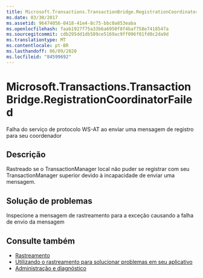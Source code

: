 ```yaml
---
title: Microsoft.Transactions.TransactionBridge.RegistrationCoordinatorFailed
ms.date: 03/30/2017
ms.assetid: 96474056-0418-41e4-8c75-bbc0a853eaba
ms.openlocfilehash: faab1927f75a33b6a6950f8f4baf758e7418547a
ms.sourcegitcommit: cdb295dd1db589ce5169ac9ff096f01fd0c2da9d
ms.translationtype: MT
ms.contentlocale: pt-BR
ms.lasthandoff: 06/09/2020
ms.locfileid: "84599692"
---
```

# <a name="microsofttransactionstransactionbridgeregistrationcoordinatorfailed"></a>Microsoft.Transactions.TransactionBridge.RegistrationCoordinatorFailed
Falha do serviço de protocolo WS-AT ao enviar uma mensagem de registro para seu coordenador  
  
## <a name="description"></a>Descrição  
 Rastreado se o TransactionManager local não puder se registrar com seu TransactionManager superior devido à incapacidade de enviar uma mensagem.  
  
## <a name="troubleshooting"></a>Solução de problemas  
 Inspecione a mensagem de rastreamento para a exceção causando a falha de envio da mensagem  
  
## <a name="see-also"></a>Consulte também

- [Rastreamento](index.md)
- [Utilizando o rastreamento para solucionar problemas em seu aplicativo](using-tracing-to-troubleshoot-your-application.md)
- [Administração e diagnóstico](../index.md)
